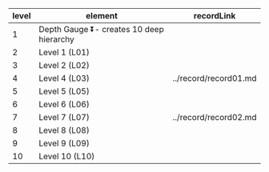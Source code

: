 | level | element                                        | recordLink            |
|-------|------------------------------------------------|-----------------------|
| 1     | Depth Gauge ⏬- creates 10 deep hierarchy     |                       |
| 2     | Level 1 (L01)                                  |                       |
| 3     | Level 2 (L02)                                  |                       |
| 4     | Level 4 (L03)                                  | ../record/record01.md |
| 5     | Level 5 (L05)                                  |                       |
| 6     | Level 6 (L06)                                  |                       |
| 7     | Level 7 (L07)                                  | ../record/record02.md |
| 8     | Level 8 (L08)                                  |                       |
| 9     | Level 9 (L09)                                  |                       |
| 10    | Level 10 (L10)                                 |                       |